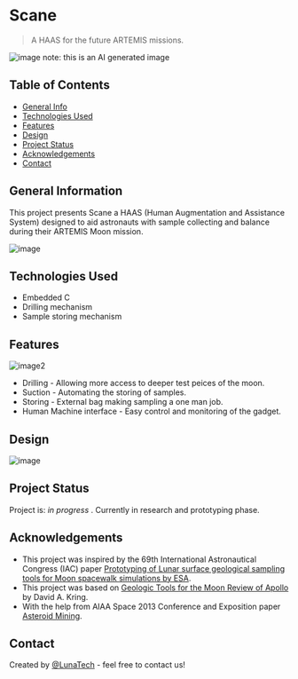 # Scane
> A HAAS for the future ARTEMIS missions.

![image](https://user-images.githubusercontent.com/76494996/208182380-aa39f63d-af44-4096-9dbd-bd90fdef66b8.png)
note: this is an AI generated image

## Table of Contents
* [General Info](#general-information)
* [Technologies Used](#technologies-used)
* [Features](#features)
* [Design](#design)
* [Project Status](#project-status)
* [Acknowledgements](#acknowledgements)
* [Contact](#contact)



## General Information
This project presents Scane a HAAS (Human Augmentation and  Assistance System) designed to aid astronauts with sample collecting and balance during their ARTEMIS Moon mission.


![image](https://user-images.githubusercontent.com/76494996/208182262-f5ec6f55-9304-4621-b6a8-80363424379b.png)

## Technologies Used
 - Embedded C
 - Drilling mechanism
 - Sample storing mechanism



## Features
![image2](https://user-images.githubusercontent.com/120517910/208179900-75ecd049-0265-4924-8715-8b961d237f10.png)
- Drilling - Allowing more access to deeper test peices of the moon.
- Suction - Automating the storing of samples.
- Storing - External bag making sampling a one man job.
- Human Machine interface - Easy control and monitoring of the gadget.


## Design
![image](./img/image.png)


## Project Status
Project is: _in progress_ . Currently in research and prototyping phase.


## Acknowledgements

- This project was inspired by the 69th International Astronautical Congress (IAC) paper [Prototyping of Lunar surface geological sampling tools for Moon spacewalk simulations by ESA](https://www.researchgate.net/publication/328654914).
- This project was based on [Geologic Tools for the Moon
Review of Apollo](https://www.lpi.usra.edu/science/kring/lunar_exploration/geologicTools.pdf) by David A. Kring.
- With the help from AIAA Space 2013 Conference and Exposition paper [Asteroid Mining](https://www.researchgate.net/publication/282980645).


## Contact
Created by [@LunaTech](https://github.com/AmineRomdhane) - feel free to contact us!
